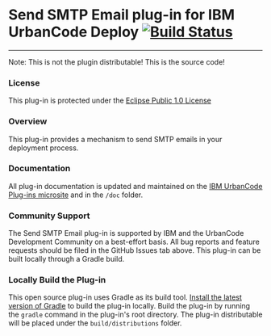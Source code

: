 # Send SMTP Email plug-in for IBM UrbanCode Deploy [![Build Status](https://travis-ci.org/IBM-UrbanCode/Send-SMTP-Email-UCD.svg?branch=master)](https://travis-ci.org/IBM-UrbanCode/Send-SMTP-Email-UCD)
---
Note: This is not the plugin distributable! This is the source code!

### License
This plug-in is protected under the [Eclipse Public 1.0 License](http://www.eclipse.org/legal/epl-v10.html)

### Overview
This plug-in provides a mechanism to send SMTP emails in your deployment process.

### Documentation
All plug-in documentation is updated and maintained on the [IBM UrbanCode Plug-ins microsite](https://developer.ibm.com/urbancode/plugins) and in the `/doc` folder.

### Community Support
The Send SMTP Email plug-in is supported by IBM and the UrbanCode Development Community on a best-effort basis. All bug reports and feature requests should be filed in the GitHub Issues tab above. This plug-in can be built locally through a Gradle build.

### Locally Build the Plug-in
This open source plug-in uses Gradle as its build tool. [Install the latest version of Gradle](https://gradle.org/install) to build the plug-in locally. Build the plug-in by running the `gradle` command in the plug-in's root directory. The plug-in distributable will be placed under the `build/distributions` folder.

